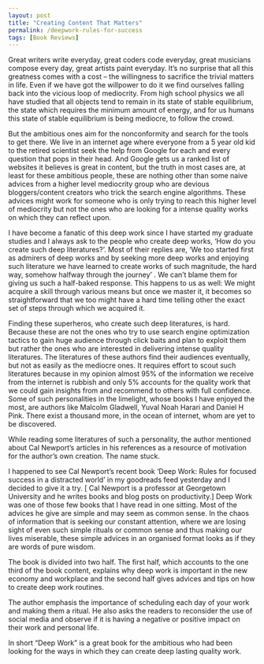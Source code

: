 ```yaml
---
layout: post
title: "Creating Content That Matters"
permalink: /deepwork-rules-for-success
tags: [Book Reviews]
---
```


Great writers write everyday, great coders code everyday, great musicians compose every day, great artists paint everyday. It’s no surprise that all this greatness comes with a cost – the willingness to sacrifice the trivial matters in life. Even if we have got the willpower to do it we find ourselves falling back into the vicious loop of mediocrity. From high school physics we all have studied that all objects tend to remain in its state of stable equilibrium, the state which requires the minimum amount of energy, and for us humans this state of stable equilibrium is being mediocre, to follow the crowd.  

But the ambitious ones aim for the nonconformity and search for the tools to get there. We live in an internet age where everyone from a 5 year old kid to the retired scientist seek the help from Google for each and every question that pops in their head. And Google gets us a ranked list of websites it believes is great in content, but the truth in most cases are, at least for these ambitious people, these are nothing other than some naive advices from a higher level mediocrity group who are devious bloggers/content creators who trick the search engine algorithms. These advices might work for someone who is only trying to reach this higher level of mediocrity but not the ones who are looking for a intense quality works on which they can reflect upon.

I have become a fanatic of this deep work since I have started my graduate studies and I always ask to the people who create deep works, ‘How do you create such deep literatures?’. Most of their replies are, ‘We too started first as admirers of deep works and by seeking more deep works and enjoying such literature we have learned to create works of such magnitude, the hard way, somehow halfway through the journey’ . We can’t blame them for giving us such a half-baked response. This happens to us as well: We might acquire a skill through various means but once we master it, it becomes so straightforward that we too might have a hard time telling other the exact set of steps through which we acquired it.

Finding these superheros, who create such deep literatures, is hard. Because these are not the ones who try to use search engine optimization tactics to gain huge audience through click baits and plan to exploit them but rather the ones who are interested in delivering intense quality literatures. The literatures of these authors find their audiences eventually, but not as easily as the mediocre ones. It requires effort to scout such literatures because in my opinion almost 95% of the information we receive from the internet is rubbish and only 5% accounts for the quality work that we could gain insights from and recommend to others with full confidence. Some of such personalities in the limelight, whose books I have enjoyed the most, are authors like Malcolm Gladwell, Yuval Noah Harari and Daniel H Pink. There exist a thousand more, in the ocean of internet, whom are yet to be discovered.

While reading some literatures of such a personality, the author mentioned about Cal Newport’s articles in his references as a resource of motivation for the author’s own creation. The name stuck.

I happened to see Cal Newport’s recent book ‘Deep Work: Rules for focused success in a distracted world’ in my goodreads feed yesterday and I decided to give it a try. [ Cal Newport is a professor at Georgetown University and he writes books and blog posts on productivity.] Deep Work was one of those few books that I have read in one sitting. Most of the advices he give are simple and may seem as common sense. In the chaos of information that is seeking our constant attention, where we are losing sight of even such simple rituals or common sense and thus making our lives miserable, these simple advices in an organised format looks as if they are  words of pure wisdom.

The book is divided into two half. The first half, which accounts to the one third of the book content, explains why deep work is important in the new economy and workplace and the second half gives advices and tips on how to create deep work routines.

The author emphasis the importance of scheduling each day of your work and making them a ritual. He also asks the readers to reconsider the use of social media and observe if it is having a negative or positive impact on their work and personal life.

In short “Deep Work” is a great book for the ambitious who had been looking for the ways in which they can create deep lasting quality work.

